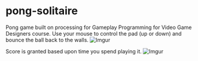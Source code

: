 # pong-solitaire
Pong game built on processing for Gameplay Programming for Video Game Designers course.
Use your mouse to control the pad (up or down) and bounce the ball back to the walls.
![Imgur](https://i.imgur.com/x199age.jpg)

Score is granted based upon time you spend playing it.
![Imgur](https://i.imgur.com/QY0Uswf.jpg)
